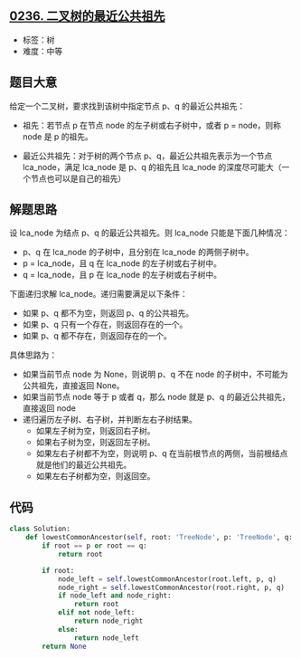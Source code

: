 ## [0236. 二叉树的最近公共祖先](https://leetcode-cn.com/problems/lowest-common-ancestor-of-a-binary-tree/)

- 标签：树
- 难度：中等

## 题目大意

给定一个二叉树，要求找到该树中指定节点 p、q 的最近公共祖先：

- 祖先：若节点 p 在节点 node 的左子树或右子树中，或者 p = node，则称 node 是 p 的祖先。

- 最近公共祖先：对于树的两个节点 p、q，最近公共祖先表示为一个节点 lca_node，满足 lca_node 是 p、q 的祖先且 lca_node 的深度尽可能大（一个节点也可以是自己的祖先）

## 解题思路

设 lca_node 为结点 p、q 的最近公共祖先。则 lca_node 只能是下面几种情况：

- p、q 在 lca_node 的子树中，且分别在 lca_node 的两侧子树中。
- p = lca_node，且 q 在 lca_node 的左子树或右子树中。
- q = lca_node，且 p 在 lca_node 的左子树或右子树中。

下面递归求解 lca_node。递归需要满足以下条件：

- 如果 p、q 都不为空，则返回 p、q 的公共祖先。
- 如果 p、q 只有一个存在，则返回存在的一个。
- 如果 p、q 都不存在，则返回存在的一个。

具体思路为：

- 如果当前节点 node 为 None，则说明 p、q 不在 node 的子树中，不可能为公共祖先，直接返回 None。
- 如果当前节点 node 等于 p 或者 q，那么 node 就是 p、q 的最近公共祖先，直接返回 node
- 递归遍历左子树、右子树，并判断左右子树结果。
  - 如果左子树为空，则返回右子树。
  - 如果右子树为空，则返回左子树。
  - 如果左右子树都不为空，则说明 p、q 在当前根节点的两侧，当前根结点就是他们的最近公共祖先。
  - 如果左右子树都为空，则返回空。

## 代码

```Python
class Solution:
    def lowestCommonAncestor(self, root: 'TreeNode', p: 'TreeNode', q: 'TreeNode') -> 'TreeNode':
        if root == p or root == q:
            return root

        if root:
            node_left = self.lowestCommonAncestor(root.left, p, q)
            node_right = self.lowestCommonAncestor(root.right, p, q)
            if node_left and node_right:
                return root
            elif not node_left:
                return node_right
            else:
                return node_left
        return None
```

